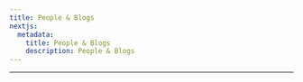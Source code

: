 ```yaml
---
title: People & Blogs
nextjs:
  metadata:
    title: People & Blogs
    description: People & Blogs
---
```


---
